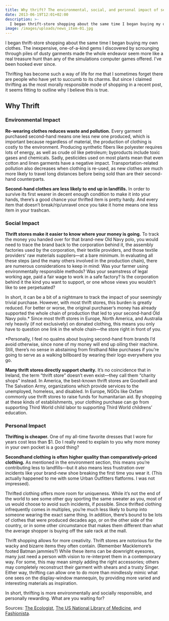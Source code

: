 ```yaml
---
title: Why thrift? The environmental, social, and personal impact of second-hand shopping
date: 2013-06-19T12:01+02:00
description: >-
  I began thrift-store shopping about the same time I began buying my own clothes. The inexpensive, one-of-a-kind gems I discovered by scrounging through piles of dusty garments made the whole endeavor seem more like a real treasure hunt than any of the simulations computer games offered. I’ve been hooked ever since.
image: /images/uploads/news_item-01.jpg
---
```


I began thrift-store shopping about the same time I began buying my own clothes. The inexpensive, one-of-a-kind gems I discovered by scrounging through piles of dusty garments made the whole endeavor seem more like a real treasure hunt than any of the simulations computer games offered. I’ve been hooked ever since.

Thrifting has become such a way of life for me that I sometimes forget there are people who have yet to succumb to its charms. But since I claimed thrifting as the most morally responsible mode of shopping in a recent post, it seems fitting to outline why I believe this is true.

## Why Thrift

### Environmental Impact

**Re-wearing clothes reduces waste and pollution.** Every garment purchased second-hand means one less new one produced, which is important because regardless of material, the production of clothing is costly to the environment. Producing synthetic fibers like polyester requires lots of energy, as well as crude oil like petroleum; byproducts include toxic gases and chemicals. Sadly, pesticides used on most plants mean that even cotton and linen garments have a negative impact. Transportation-related pollution also decreases when clothing is re-used, as new clothes are much more likely to travel long distances before being sold than are their second-hand counterparts.

**Second-hand clothes are less likely to end up in landfills.** In order to survive its first wearer in decent enough condition to make it into your hands, there’s a good chance your thrifted item is pretty hardy. And every item that doesn’t break/rip/unravel once you take it home means one less item in your trashcan.

### Social Impact

**Thrift stores make it easier to know where your money is going.** To track the money you handed over for that brand-new Old Navy polo, you would need to trace the brand back to the corporation behind it, the assembly factories used by the corporation, their textile providers, and those textile providers’ raw materials suppliers—at a bare minimum. In evaluating all these steps (and the many others involved in the production chain), there are numerous considerations to keep in mind: Was your farmer using environmentally responsible methods? Was your seamstress of legal working age, paid a fair wage to work in a safe factory? Is the corporation behind it the kind you want to support, or one whose views you wouldn’t like to see perpetuated?

In short, it can be a bit of a nightmare to track the impact of your seemingly trivial purchase. However, with most thrift stores, this burden is greatly reduced. For better or worse, the original purchaser’s money has already supported the whole chain of production that led to your second-hand Old Navy polo.* Since most thrift stores in Europe, North America, and Australia rely heavily (if not exclusively) on donated clothing, this means you only have to question one link in the whole chain—the store right in front of you.

\*Personally, I feel no qualms about buying second-hand from brands I’d avoid otherwise, since none of my money will end up oiling their machine. Still, there’s no sense in abstaining from firsthand Nike purchases if you’re going to serve as a walking billboard by wearing their logo everywhere you go.

**Many thrift stores directly support charity.** It’s no coincidence that in Ireland, the term “thrift store” doesn’t even exist—they call them “charity shops” instead. In America, the best-known thrift stores are Goodwill and The Salvation Army, organizations which provide services to the unemployed, homeless, and disabled. In Europe, NGOs like Oxfam commonly use thrift stores to raise funds for humanitarian aid. By shopping at these kinds of establishments, your clothing purchase can go from supporting Third World child labor to supporting Third World childrens’ education.

### Personal Impact

**Thrifting is cheaper.** One of my all-time favorite dresses that I wore for years cost less than $1. Do I really need to explain to you why more money in your own pocket is a good thing?

**Secondhand clothing is often higher quality than comparatively-priced clothing.** As mentioned in the environment section, this means you’re contributing less to landfills—but it also means less frustration over incidents like your brand-new shoe breaking the first time you wear it. (This actually happened to me with some Urban Outfitters flatforms. I was not impressed).

Thrifted clothing offers more room for uniqueness. While it’s not the end of the world to see some other guy sporting the same sweater as you, most of us would choose to avoid such incidents, if possible. Since thrifted clothing infrequently comes in multiples, you’re much less likely to bump into someone wearing the exact same thing. In addition, there’s bound to be lots of clothes that were produced decades ago, or on the other side of the country, or in some other circumstance that makes them different than what the average shopper is buying off the sale rack at the mall.

Thrift shopping allows for more creativity. Thrift stores are notorious for the wacky and bizarre items they often contain. (Remember Macklemore’s footed Batman jammies?) While these items can be downright eyesores, many just need a person with vision to re-interpret them in a contemporary way. For some, this may mean simply adding the right accessories; others may completely reconstruct their garment with shears and a trusty Singer. Either way, thrifting can allow one to do more than mindlessly mimic what one sees on the display-window mannequin, by providing more varied and interesting materials as inspiration.

In short, thrifting is more environmentally and socially responsible, and personally rewarding. What are you waiting for?

Sources:
[The Ecologist](https://theecologist.org/2011/sep/15/stop-making-china-suffer-toxic-pollution-western-fashion), [The US National Library of Medicine](https://www.ncbi.nlm.nih.gov/pmc/articles/PMC1964887/), and [Fashionista](https://fashionista.com/2012/04/10-eco-friendly-fashion-brands-we-can-get-behind).

